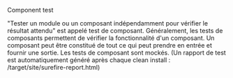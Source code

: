 Component test

"Tester un module ou un composant indépendamment pour vérifier le résultat attendu" est appelé test de composant.
Généralement, les tests de composants permettent de vérifier la fonctionnalité d'un composant. Un composant peut être constitué de tout ce qui peut prendre en entrée et fournir une sortie.
Les tests de composant sont mockés.
(Un rapport de test est automatiquement généré après chaque clean install : /target/site/surefire-report.html)
